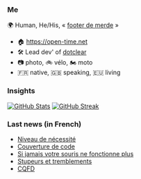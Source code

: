 ### Me

🌍 Human, He/His, « [footer de merde](https://open-time.net/post/2013/07/17/La-veritable-histoire-du-Footer-de-merde-) » 
* 🏠 https://open-time.net 
* 🛠️ Lead dev' of [dotclear](https://git.dotclear.org/dev/dotclear)
* 📷 photo, 🚲 vélo, 🏍️ moto 
* 🇫🇷 native, 🇬🇧 speaking, 🇪🇺 living

### Insights

[![GitHub Stats](https://github-readme-stats.vercel.app/api?username=franck-paul)](https://github.com/franck-paul)
[![GitHub Streak](https://github-readme-streak-stats.herokuapp.com?user=franck-paul)](https://git.io/streak-stats)

### Last news (in French)

<!-- BLOG-POST-LIST:START -->
- [Niveau de nécessité](https://open-time.net/post/2023/03/10/Niveau-de-necessite)
- [Couverture de code](https://open-time.net/post/2023/03/09/Couverture-de-code)
- [Si jamais votre souris ne fonctionne plus](https://open-time.net/post/2023/03/08/Si-jamais-votre-souris-ne-fonctionne-plus)
- [Stupeurs et tremblements](https://open-time.net/post/2023/03/07/Stupeurs-et-tremblements)
- [CQFD](https://open-time.net/post/2023/03/06/CQFD)
<!-- BLOG-POST-LIST:END -->
